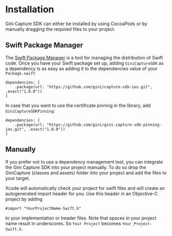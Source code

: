 Installation
=============================

Gini Capture SDK can either be installed by using CocoaPods or by manually dragging the required files to your project.

## Swift Package Manager

The [Swift Package Manager](https://swift.org/package-manager/)  is a tool for managing the distribution of Swift code.
Once you have your Swift package set up, adding `GiniCaptureSDK` as a dependency is as easy as adding it to the dependencies value of your `Package.swift`

```swif
dependencies: [
    .package(url: "https://github.com/gini/capture-sdk-ios.git", .exact("1.0.0"))
]
```

In case that you want to use the certificate pinning in the library, add `GiniCaptureSDKPinning`:
```swif
dependencies: [
    .package(url: "https://github.com/gini/gini-capture-sdk-pinning-ios.git", .exact("1.0.0"))
]
```

## Manually

If you prefer not to use a dependency management tool, you can integrate the Gini Capture SDK into your project manually.
To do so drop the GiniCapture (classes and assets) folder into your project and add the files to your target.

Xcode will automatically check your project for swift files and will create an autogenerated import header for you.
Use this header in an Objective-C project by adding

```Obj-C
#import "YourProjectName-Swift.h"
```

to your implementation or header files. Note that spaces in your project name result in underscores. So `Your Project` becomes `Your_Project-Swift.h`.

